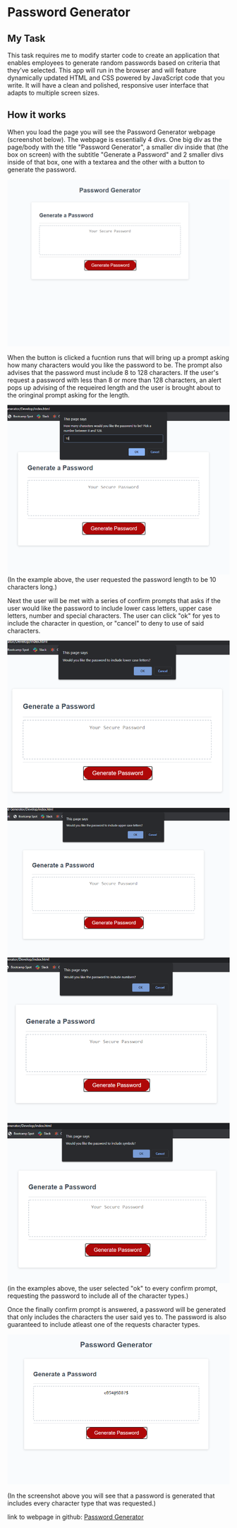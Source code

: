# Password Generator

## My Task

This task requires me to modify starter code to create an application that enables employees to generate random passwords based on criteria that they’ve selected. This app will run in the browser and will feature dynamically updated HTML and CSS powered by JavaScript code that you write. It will have a clean and polished, responsive user interface that adapts to multiple screen sizes.

## How it works

When you load the page you will see the Password Generator webpage (screenshot below). The webpage is essentially 4 divs. One big div as the page/body with the title "Password Generator", a smaller div inside that (the box on screen) with the subtitle "Generate a Password" and 2 smaller divs inside of that box, one with a textarea and the other with a button to generate the password.

<img src=".\Assets\images\001.PNG">

When the button is clicked a fucntion runs that will bring up a prompt asking how many characters would you like the password to be. The prompt also advises that the password must include 8 to 128 characters. If the user's request a password with less than 8 or more than 128 characters, an alert pops up advising of the requeired length and the user is brought about to the oringinal prompt asking for the length.

<img src=".\Assets\images\003.PNG">
(In the example above, the user requested the password length to be 10 characters long.)

Next the user will be met with a series of confirm prompts that asks if the user would like the password to include lower cass letters, upper case letters, number and special characters. The user can click "ok" for yes to include the character in question, or "cancel" to deny to use of said characters.

<img src=".\Assets\images\004.PNG">
<img src=".\Assets\images\005.PNG">
<img src=".\Assets\images\006.PNG">
<img src=".\Assets\images\007.PNG">
(in the examples above, the user selected "ok" to every confirm prompt, requesting the password to include all of the character types.)

Once the finally confirm prompt is answered, a password will be generated that only includes the characters the user said yes to. The password is also guaranteed to include atleast one of the requests character types.

<img src=".\Assets\images\002.PNG">

(In the screenshot above you will see that a password is generated that includes every character type that was requested.)

link to webpage in github: <a href = "https://cjose26.github.io/Password-Generator/"> Password Generator</a> 